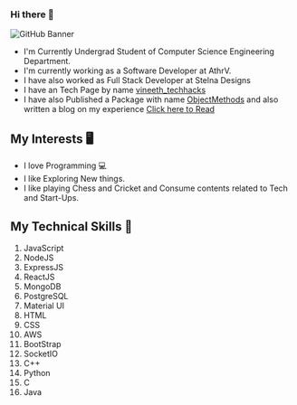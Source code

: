 ### Hi there 👋

![GitHub Banner](https://user-images.githubusercontent.com/62731884/195542164-7f1e5410-e2cb-4fc5-ae95-bb82a48dcf20.png)


* I'm Currently Undergrad Student of Computer Science Engineering Department.
* I'm currently working as a  Software Developer at AthrV.
* I have also worked as Full Stack Developer at Stelna Designs
* I have an Tech Page by name <a href="https://www.instagram.com/vineeth_techhacks/" target="_blank" >vineeth_techhacks</a>
* I have also Published a Package with name <a href="https://www.npmjs.com/package/objectmethods" target="_blank" >ObjectMethods</a> and also written a blog on my experience <a href="https://medium.com/@VineethDShetty/my-experience-of-building-first-npm-package-2ad74707f240" target="_blank" >Click here to Read</a>



## My Interests 🖥
* I love Programming 💻
* I like Exploring New things.
* I like playing Chess and Cricket and Consume contents related to Tech and Start-Ups.


## My Technical Skills 📝
1. JavaScript
2. NodeJS
3. ExpressJS
4. ReactJS
5. MongoDB
6. PostgreSQL
7. Material UI
8. HTML
9. CSS
10. AWS
11. BootStrap
12. SocketIO
13. C++
14. Python
15. C
16. Java


